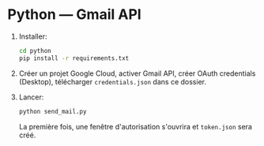 # Python — Gmail API

1. Installer:
   ```bash
   cd python
   pip install -r requirements.txt
   ```

2. Créer un projet Google Cloud, activer Gmail API, créer OAuth credentials (Desktop), télécharger `credentials.json` dans ce dossier.

3. Lancer:
   ```bash
   python send_mail.py
   ```
   La première fois, une fenêtre d'autorisation s'ouvrira et `token.json` sera créé.
